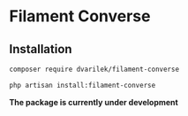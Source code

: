 # Filament Converse

## Installation

```bash
composer require dvarilek/filament-converse
```


```bash
php artisan install:filament-converse
```



**The package is currently under development**